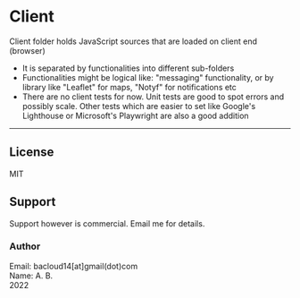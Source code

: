 # Client

Client folder holds JavaScript sources that are loaded on client end (browser)
- It is separated by functionalities into different sub-folders
- Functionalities might be logical like: "messaging" functionality, or by library like "Leaflet" for maps, "Notyf" for notifications etc
- There are no client tests for now. Unit tests are good to spot errors and possibly scale. Other tests which are easier to set like Google's Lighthouse or Microsoft's Playwright are also a good addition

---

## License
MIT

## Support
Support however is commercial. Email me for details.
### Author
Email: bacloud14[at]gmail(dot)com  
Name: A. B.  
2022
